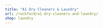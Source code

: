 ```yaml
---
title: "A1 Dry Cleaners & Laundry"
url: /rockford/a1-dry-cleaners-and-laundry/
shop: laundry
---
```

